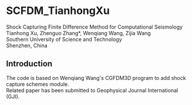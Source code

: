 # SCFDM_TianhongXu
Shock Capturing Finite Difference Method for Computational Seismology \
Tianhong Xu, Zhenguo Zhang*, Wenqiang Wang, Zijia Wang \
Southern University of Science and Technology \
Shenzhen, China

## Introduction
The code is based on Wenqiang Wang's CGFDM3D program to add shock capture schemes module. \
Related paper has been submitted to Geophysical Journal International (GJI).